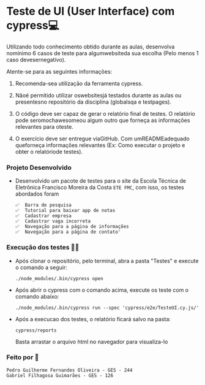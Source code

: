 
#  Teste de UI (User Interface) com cypress💻

Utilizando todo conhecimento obtido durante as aulas, desenvolva nomínimo 6 casos de teste para algumwebsiteda sua escolha (Pelo menos 1 caso devesernegativo). 

Atente-se para as seguintes informações:

1. Recomenda-sea utilização da ferramenta cypress.

2. Nãoé permitido utilizar oswebsitesjá testados durante as aulas ou presentesno repositório da disciplina (globalsqa e testpages).

3. O código deve ser capaz de gerar o relatório final de testes. O relatório pode seromochawesomeou algum outro que forneça as informações relevantes para oteste.

4. O exercício deve ser entregue viaGitHub. Com umREADMEadequado queforneça informações relevantes (Ex: Como executar o projeto e obter o relatóriode testes).

### Projeto Desenvolvido
- Desenvolvido um pacote de testes para o site da Escola Técnica de Eletrônica Francisco Moreira da Costa ```ETE FMC```, com isso, os testes abordados foram 
    ```
    ✅  Barra de pesquisa
    ✅  Tutorial para baixar app de notas
    ✅  Cadastrar empresa
    ✅  Cadastrar vaga incorreta
    ✅  Navegação para a página de informações
    ✅  Navegação para a página de contato'
    ```

### Execução dos testes 🧑‍💻
- Após clonar o repositório, pelo terminal, abra a pasta "Testes" e execute o comando a seguir: 
    ```
    ./node_modules/.bin/cypress open
    ```
- Após abrir o cypress com o comando acima, execute os teste com o comando abaixo:
    ```
    ./node_modules/.bin/cypress run --spec 'cypress/e2e/TesteUI.cy.js/'
    ```

- Após a execucao dos testes, o relatório ficará salvo na pasta: 
    ```
    cypress/reports
    ```
    Basta arrastar o arquivo html no navegador para visualiza-lo

### Feito por 🔎
```
Pedro Guilherme Fernandes Oliveira - GES - 244
Gabriel Filhagosa Guimarães - GES - 126
```



